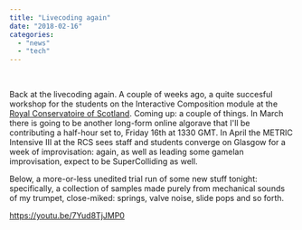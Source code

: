 ```yaml
---
title: "Livecoding again"
date: "2018-02-16"
categories: 
  - "news"
  - "tech"
---
```


 

Back at the livecoding again. A couple of weeks ago, a quite succesful workshop for the students on the Interactive Composition module at the [Royal Conservatoire of Scotland](https://www.rcs.ac.uk/). Coming up: a couple of things. In March there is going to be another long-form online algorave that I'll be contributing a half-hour set to, Friday 16th at 1330 GMT. In April the METRIC Intensive III at the RCS sees staff and students converge on Glasgow for a week of improvisation: again, as well as leading some gamelan improvisation, expect to be SuperColliding as well.

Below, a more-or-less unedited trial run of some new stuff tonight: specifically, a collection of samples made purely from mechanical sounds of my trumpet, close-miked: springs, valve noise, slide pops and so forth.

https://youtu.be/7Yud8TjJMP0
